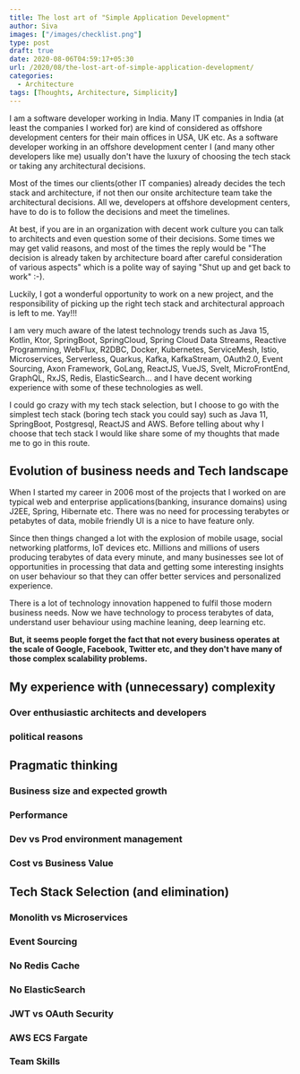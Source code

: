 ```yaml
---
title: The lost art of "Simple Application Development"
author: Siva
images: ["/images/checklist.png"]
type: post
draft: true
date: 2020-08-06T04:59:17+05:30
url: /2020/08/the-lost-art-of-simple-application-development/
categories:
  - Architecture
tags: [Thoughts, Architecture, Simplicity]
---
```


I am a software developer working in India. Many IT companies in India (at least the companies I worked for) 
are kind of considered as offshore development centers for their main offices in USA, UK etc. 
As a software developer working in an offshore development center I (and many other developers like me) 
usually don't have the luxury of choosing the tech stack or taking any architectural decisions. 

Most of the times our clients(other IT companies) already decides the tech stack and architecture, 
if not then our onsite architecture team take the architectural decisions. 
All we, developers at offshore development centers, have to do is to follow the decisions and meet the timelines.

At best, if you are in an organization with decent work culture you can talk to architects and even question some of their decisions.
Some times we may get valid reasons, and most of the times the reply would be 
"The decision is already taken by architecture board after careful consideration of various aspects" which is a polite way of saying "Shut up and get back to work" :-).

Luckily, I got a wonderful opportunity to work on a new project, and the responsibility of picking up the right tech stack and architectural approach is left to me. Yay!!!

I am very much aware of the latest technology trends such as Java 15, Kotlin, Ktor, SpringBoot, SpringCloud, Spring Cloud Data Streams, Reactive Programming, WebFlux, R2DBC, Docker, Kubernetes, ServiceMesh, Istio, 
Microservices, Serverless, Quarkus, Kafka, KafkaStream, OAuth2.0, Event Sourcing, Axon Framework, GoLang,  ReactJS, VueJS, Svelt, MicroFrontEnd, GraphQL, RxJS, Redis, ElasticSearch...
and I have decent working experience with some of these technologies as well.

I could go crazy with my tech stack selection, but I choose to go with the simplest tech stack (boring tech stack you could say) such as Java 11, SpringBoot, Postgresql, ReactJS and AWS.
Before telling about why I choose that tech stack I would like share some of my thoughts that made me to go in this route.

## Evolution of business needs and Tech landscape
When I started my career in 2006 most of the projects that I worked on are typical web and enterprise applications(banking, insurance domains) using J2EE, Spring, Hibernate etc.
There was no need for processing terabytes or petabytes of data, mobile friendly UI is a nice to have feature only.

Since then things changed a lot with the explosion of mobile usage, social networking platforms, IoT devices etc.
Millions and millions of users producing terabytes of data every minute, and many businesses see lot of opportunities in 
processing that data and getting some interesting insights on user behaviour so that they can offer better services and personalized experience.

There is a lot of technology innovation happened to fulfil those modern business needs. 
Now we have technology to process terabytes of data, understand user behaviour using machine leaning, deep learning etc.

**But, it seems people forget the fact that not every business operates at the scale of Google, Facebook, Twitter etc, 
and they don't have many of those complex scalability problems.**

## My experience with (unnecessary) complexity

### Over enthusiastic architects and developers
### political reasons

## Pragmatic thinking

### Business size and expected growth
### Performance
### Dev vs Prod environment management
### Cost vs Business Value

## Tech Stack Selection (and elimination)
### Monolith vs Microservices
### Event Sourcing
### No Redis Cache
### No ElasticSearch
### JWT vs OAuth Security
### AWS ECS Fargate
### Team Skills



